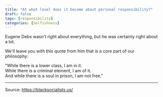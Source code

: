```yaml
---
title: "At what level does it become about personal responsibility?"
draft: false
tags: [responsibility]
categories: [Selfishness]
---
```


Eugene Debs wasn't right about everything, but he was certainly right about a lot.  
  
We'll leave you with this quote from him that is a core part of our philosophy:  
  
"While there is a lower class, I am in it.  
While there is a criminal element, I am of it.  
And while there is a soul in prison, I am not free."

----
Source: https://blacksocialists.us/

